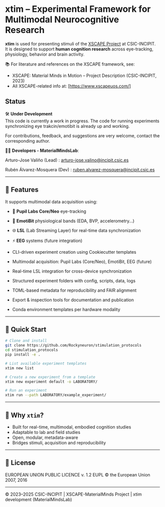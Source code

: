 
# xtim – Experimental Framework for Multimodal Neurocognitive Research

**xtim** is used for presenting stimuli of the [XSCAPE Project](https://www.incipit.csic.es/en/project/xscape) at CSIC-INCIPIT.  
It is designed to support **human cognition research** across eye-tracking, physiology, behavior and brain activity.

📚 For literature and references on the XSCAPE framework, see:
- XSCAPE: Material Minds in Motion – Project Description (CSIC-INCIPIT, 2023)
- All XSCAPE-related info at: [https://www.xscapeuos.com/]

## Status

🛠️ **Under Development**  
This code is currently a work in progress. The code for running experiments synchronizing eye trakcin/emotibit is already up and working.

For contributions, feedback, and suggestions are very welcome, contact the corresponding author.


👨‍💻 **Developers - MaterialMindsLab**: 

Arturo-Jose Valiño (Lead) : arturo-jose.valino@incipit.csic.es

Rubén Álvarez-Mosquera (Dev) : ruben.alvarez-mosquera@incipit.csic.es

---

## 🧭 Features

It supports multimodal data acquisition using:

- 🧠 **Pupil Labs Core/Neo** eye-tracking
- 💓 **EmotiBit** physiological bands (EDA, BVP, accelerometry…)
- 🌐 **LSL** (Lab Streaming Layer) for real-time data synchronization
- ⚡ **EEG** systems (future integration)


- CLI-driven experiment creation using Cookiecutter templates
- Multimodal acquisition: Pupil Labs (Core/Neo), EmotiBit, EEG (future)
- Real-time LSL integration for cross-device synchronization
- Structured experiment folders with config, scripts, data, logs
- TOML-based metadata for reproducibility and FAIR alignment
- Export & inspection tools for documentation and publication
- Conda environment templates per hardware modality

---

## 🚀 Quick Start

```bash
# Clone and install
git clone https://github.com/Rockyneuron/stimulation_protocols
cd stimulation_protocols
pip install -e .

# List available experiment templates
xtim new list

# Create a new experiment from a template
xtim new experiment default -o LABORATORY/

# Run an experiment
xtim run --path LABORATORY/example_experiment/
```

---

## 🧠 Why `xtim`?

- Built for real-time, multimodal, embodied cognition studies
- Adaptable to lab and field studies
- Open, modular, metadata-aware
- Bridges stimuli, acquisition and reproducibility

---

## 📄 License

EUROPEAN UNION PUBLIC LICENCE v. 1.2
EUPL © the European Union 2007, 2016

---
© 2023–2025 CSIC-INCIPIT | XSCAPE-MaterialMinds Project | xtim development (MaterialMindsLab)
